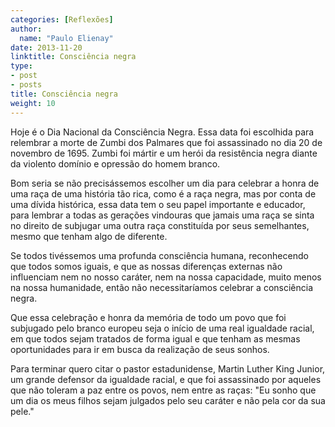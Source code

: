 ```yaml
---
categories: [Reflexões]
author:
  name: "Paulo Elienay"
date: 2013-11-20
linktitle: Consciência negra
type:
- post
- posts
title: Consciência negra
weight: 10
---
```

Hoje é o Dia Nacional da Consciência Negra. Essa data foi escolhida para relembrar a morte de Zumbi dos Palmares que foi assassinado no dia 20 de novembro de 1695. Zumbi foi mártir e um herói da resistência negra diante da violento domínio e opressão do homem branco.
     
Bom seria se não precisássemos escolher um dia para celebrar a honra de uma raça de uma história tão rica, como é a raça negra, mas por conta de uma dívida histórica, essa data tem o seu papel importante e educador, para lembrar a todas as gerações vindouras que jamais uma raça se sinta no direito de subjugar uma outra raça constituída por seus semelhantes, mesmo que tenham algo de diferente.

Se todos tivéssemos uma profunda consciência humana, reconhecendo que todos somos iguais, e que as nossas diferenças externas não influenciam nem no nosso caráter, nem na nossa capacidade, muito menos na nossa humanidade, então não necessitaríamos celebrar a consciência negra.

Que essa celebração e honra da memória de todo um povo que foi subjugado pelo branco europeu seja o início de uma real igualdade racial, em que todos sejam tratados de forma igual e que tenham as mesmas oportunidades para ir em busca da realização de seus sonhos.

Para terminar quero citar o pastor estadunidense, Martin Luther King Junior, um grande defensor da igualdade racial, e que foi assassinado por aqueles que não toleram a paz entre os povos, nem entre as raças: "Eu sonho que um dia os meus filhos sejam julgados pelo seu caráter e não pela cor da sua pele."

